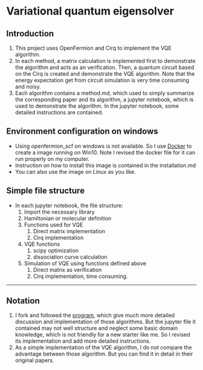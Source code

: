 # Variational quantum eigensolver

## Introduction

1. This project uses OpenFermion and Cirq to implement the VQE algorithm.
2. In each method, a matrix calculation is implemented first to demonstrate the algorithm and acts as an verification. Then, a quantum circuit based on the Cirq is created and demonstrate the VQE algorithm. Note that the energy expectation get from circuit simulation is very time consuming and noisy.
3. Each algorithm contains a method.md, which used to simply summarize the corresponding paper and its algorithm, a jupyter notebook, which is used to demonstrate the algorithm. In the jupyter notebook, some detailed instructions are contained.

## Environment configuration on windows

- Using openfermion_scf on windows is not available. So I use [Docker](https://github.com/quantumlib/OpenFermion/tree/master/docker) to create a image running on Win10. Note I revised the docker file for it can run properly on my computer.
- Instruction on how to install this image is contained in the installation.md
- You can also use the image on Linux as you like.
  
## Simple file structure

- In each jupyter notebook, the file structure:
    1. Import the necessary library
    2. Hamiltonian or molecular definition
    3. Functions used for VQE
       1. Direct matrix implementation
       2. Cirq implementation
    4. VQE functions
       1. scipy optimization
       2. dissociation curve calculation
    5. Simulation of VQE using functions defined above
       1. Direct matrix as verification
       2. Cirq implementation, time consuming.

----------------------------------------------------------------

## Notation

1. I fork and followed the [program](https://github.com/MafaldaRA/VQE), which give much more detailed discussion and implementation of those algorithms. But the jupyter file it contained may not well structure and neglect some basic domain knowledge, which is not friendly for a new starter like me. So I revised its implementation and add more detailed instructions.
2. As a simple implementation of the VQE algorithm, I do not compare the advantage between those algorithm. But you can find it in detail in their original papers.
